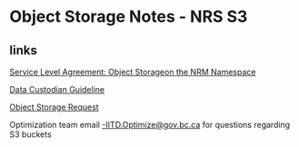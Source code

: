 # Object Storage Notes - NRS S3

## links 
 [Service Level Agreement: Object Storageon the NRM Namespace](https://apps.nrs.gov.bc.ca/int/confluence/display/OPTIMIZE/Object+Storage+Forms?preview=/65671335/95651495/SLA_Revision_0.5.pdf) 

[Data Custodian Guideline](https://www2.gov.bc.ca/assets/gov/data/data-management/data_custodianship_guidelines_for_the_government_of_bc.pdf)

[Object Storage Request](https://apps.nrs.gov.bc.ca/int/jira/servicedesk/customer/portal/1/create/701)

Optimization team email -IITD.Optimize@gov.bc.ca for questions regarding S3 buckets 